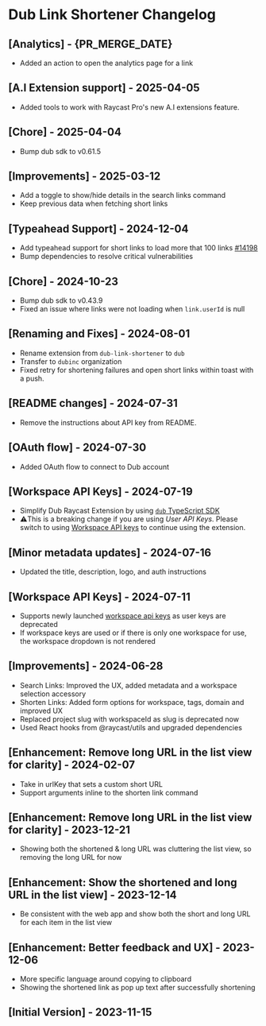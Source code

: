 # Dub Link Shortener Changelog

## [Analytics] - {PR_MERGE_DATE}

- Added an action to open the analytics page for a link

## [A.I Extension support] - 2025-04-05

- Added tools to work with Raycast Pro's new A.I extensions feature.

## [Chore] - 2025-04-04

- Bump dub sdk to v0.61.5

## [Improvements] - 2025-03-12

- Add a toggle to show/hide details in the search links command
- Keep previous data when fetching short links

## [Typeahead Support] - 2024-12-04

- Add typeahead support for short links to load more that 100 links [#14198](https://github.com/raycast/extensions/issues/14198)
- Bump dependencies to resolve critical vulnerabilities

## [Chore] - 2024-10-23

- Bump dub sdk to v0.43.9
- Fixed an issue where links were not loading when `link.userId` is null

## [Renaming and Fixes] - 2024-08-01

- Rename extension from `dub-link-shortener` to `dub`
- Transfer to `dubinc` organization
- Fixed retry for shortening failures and open short links within toast with a push.

## [README changes] - 2024-07-31

- Remove the instructions about API key from README.

## [OAuth flow] - 2024-07-30

- Added OAuth flow to connect to Dub account

## [Workspace API Keys] - 2024-07-19

- Simplify Dub Raycast Extension by using [`dub` TypeScript SDK](https://dub.co/solutions/typescript)
- ⚠️This is a breaking change if you are using _User API Keys_. Please switch to using [Workspace API keys](https://dub.co/blog/workspace-api-keys) to continue using the extension.

## [Minor metadata updates] - 2024-07-16

- Updated the title, description, logo, and auth instructions

## [Workspace API Keys] - 2024-07-11

- Supports newly launched [workspace api keys](https://dub.co/blog/workspace-api-keys) as user keys are deprecated
- If workspace keys are used or if there is only one workspace for use, the workspace dropdown is not rendered

## [Improvements] - 2024-06-28

- Search Links: Improved the UX, added metadata and a workspace selection accessory
- Shorten Links: Added form options for workspace, tags, domain and improved UX
- Replaced project slug with workspaceId as slug is deprecated now
- Used React hooks from @raycast/utils and upgraded dependencies

## [Enhancement: Remove long URL in the list view for clarity] - 2024-02-07

- Take in urlKey that sets a custom short URL
- Support arguments inline to the shorten link command

## [Enhancement: Remove long URL in the list view for clarity] - 2023-12-21

- Showing both the shortened & long URL was cluttering the list view, so removing the long URL for now

## [Enhancement: Show the shortened and long URL in the list view] - 2023-12-14

- Be consistent with the web app and show both the short and long URL for each item in the list view

## [Enhancement: Better feedback and UX] - 2023-12-06

- More specific language around copying to clipboard
- Showing the shortened link as pop up text after successfully shortening

## [Initial Version] - 2023-11-15
